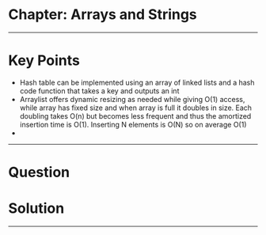 # Chapter: Arrays and Strings

---
# Key Points
- Hash table can be implemented using an array of linked lists and a hash code function that takes a key and outputs an int
- Arraylist offers dynamic resizing as needed while giving O(1) access, while array has fixed size and when array is full it doubles in size. Each doubling takes O(n) but becomes less frequent and thus the amortized insertion time is O(1). Inserting N elements is O(N) so on average O(1)
- 
---
# Question


# Solution

---
